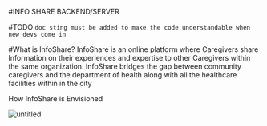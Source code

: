 #INFO SHARE BACKEND/SERVER

#TODO
 ``doc sting must be added to make the code understandable when new devs come in``
 
#What is InfoShare?
InfoShare is an online platform where Caregivers share Information on their experiences and expertise to other Caregivers 
within the same organization. InfoShare bridges the gap between community caregivers and the department of health along
with all the healthcare facilities within in the city

How InfoShare is Envisioned

![untitled](https://cloud.githubusercontent.com/assets/20682492/17886211/07a227a8-6921-11e6-9646-d4feb7987bc6.jpg)


